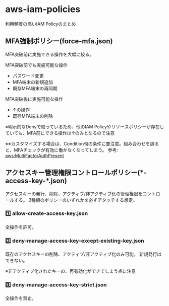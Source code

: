 # aws-iam-policies
利用頻度の高いIAM Policyのまとめ

## MFA強制ポリシー(force-mfa.json)
MFA突破前に実施できる操作を大幅に絞る。

MFA突破前でも実施可能な操作
- パスワード変更
- MFA端末の新規追加
- 既存MFA端末の再同期

MFA突破後に実施可能な操作
- ↑の操作
- 既存MFA端末の削除

※明示的なDenyで絞っているため、他のIAM Policyやリソースポリシーが存在していても、MFA前にできる操作は↑のみとなるので注意

※※カスタマイズする場合は、Condition句の条件に要注意。組み合わせを誤ると、MFAチェックが有効に働かなくなってしまう。
参考: [aws:MultiFactorAuthPresent](https://docs.aws.amazon.com/ja_jp/IAM/latest/UserGuide/reference_policies_condition-keys.html#condition-keys-multifactorauthpresent)

## アクセスキー管理権限コントロールポリシー(\*-access-key-\*.json)
アクセスキーの発行、削除、アクティブ/非アクティブ化の管理権限をコントロールする。
3種類のポリシーのいずれかを必ずアタッチする想定。

### 1️⃣ allow-create-access-key.json
全操作を許可。

### 2️⃣ deny-manage-access-key-except-existing-key.json
既存のアクセスキーの削除、アクティブ/非アクティブ化のみ可能。
新規発行はできない。

※非アクティブ化されたキーの、再有効化ができてしまう点に注意

### 3️⃣ deny-manage-access-key-strict.json
全操作を禁止。
